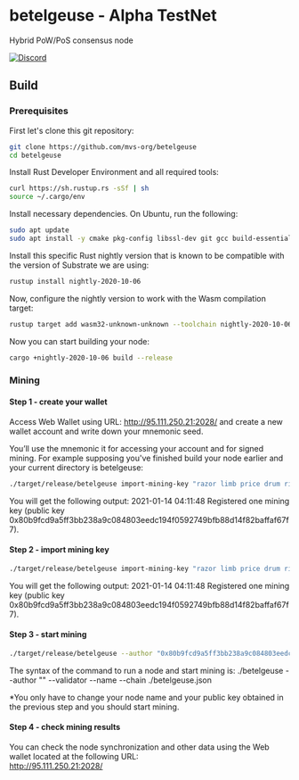 # betelgeuse - Alpha TestNet
Hybrid PoW/PoS consensus node

[![Discord](https://img.shields.io/discord/586902457053872148.svg)](https://discord.gg/qKMMzcx8)
## Build

### Prerequisites

First let's clone this git repository:
```bash
git clone https://github.com/mvs-org/betelgeuse
cd betelgeuse
```
Install Rust Developer Environment and all required tools:
```bash
curl https://sh.rustup.rs -sSf | sh
source ~/.cargo/env
```
Install necessary dependencies. On Ubuntu, run the following:
```bash
sudo apt update
sudo apt install -y cmake pkg-config libssl-dev git gcc build-essential clang libclang-dev
```
Install this specific Rust nightly version that is known to be compatible with the version of Substrate we are using:
```bash
rustup install nightly-2020-10-06
```
Now, configure the nightly version to work with the Wasm compilation target:
```bash
rustup target add wasm32-unknown-unknown --toolchain nightly-2020-10-06
```
Now you can start building your node:
```bash
cargo +nightly-2020-10-06 build --release
```
### Mining

#### Step 1 - create your wallet
Access Web Wallet using URL: http://95.111.250.21:2028/ and create a new wallet account and write down your mnemonic seed.
 
You’ll use the mnemonic it for accessing your account and for signed mining. 
For example supposing you've finished build your node earlier and your current directory is betelgeuse: 
```bash
./target/release/betelgeuse import-mining-key "razor limb price drum rifle robust stock cake coral chase pioneer shoot" --chain ./betelgeuse.json
```
You will get the following output: 2021-01-14 04:11:48  Registered one mining key (public key 0x80b9fcd9a5ff3bb238a9c084803eedc194f0592749bfb88d14f82baffaf67f7).

#### Step 2 - import mining key
```bash
./target/release/betelgeuse import-mining-key "razor limb price drum rifle robust stock cake coral chase pioneer shoot" --chain ./betelgeuse.json
```
You will get the following output: 2021-01-14 04:11:48  Registered one mining key (public key 0x80b9fcd9a5ff3bb238a9c084803eedc194f0592749bfb88d14f82baffaf67f7).

#### Step 3 - start mining
```bash
./target/release/betelgeuse --author "0x80b9fcd9a5ff3bb238a9c084803eedc194f0592749bfb88d14f82baffaf67f7b" --validator --name AdrianVPS --chain ./betelgeuse.json
```

The syntax of the command to run a node and start mining is:
./betelgeuse --author "<your public key>" --validator --name <node name> --chain ./betelgeuse.json 
  
*You only have to change your node name and your public key obtained in the previous step and you should start mining.

#### Step 4 - check mining results
You can check the node synchronization and other data using the Web wallet located at the following URL:  
http://95.111.250.21:2028/

